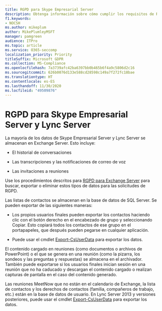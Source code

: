 ```yaml
---
title: RGPD para Skype Empresarial Server
description: Obtenga información sobre cómo cumplir los requisitos de RGPD en Skype Empresarial Server local y Lync Server.
f1.keywords:
- NOCSH
ms.author: mikeplum
author: MikePlumleyMSFT
manager: pamgreen
audience: ITPro
ms.topic: article
ms.service: O365-seccomp
localization_priority: Priority
titleSuffix: Microsoft GDPR
ms.collection: MS-Compliance
ms.openlocfilehash: 7a3739afc42ba6397bb0b465b6f4a9c5806d2c16
ms.sourcegitcommit: 626b0076d133e588cd28598c149a7f272fc18bae
ms.translationtype: HT
ms.contentlocale: es-ES
ms.lasthandoff: 11/30/2020
ms.locfileid: "49509876"
---
```

# <a name="gdpr-for-skype-for-business-server-and-lync-server"></a>RGPD para Skype Empresarial Server y Lync Server

La mayoría de los datos de Skype Empresarial Server y Lync Server se almacenan en Exchange Server. Esto incluye:

-   El historial de conversaciones

-   Las transcripciones y las notificaciones de correo de voz

-   Las invitaciones a reuniones

Use los procedimientos descritos para [RGPD para Exchange Server](gdpr-for-exchange-server.md) para buscar, exportar o eliminar estos tipos de datos para las solicitudes de RGPD.

Las listas de contactos se almacenan en la base de datos de SQL Server. Se pueden exportar de las siguientes maneras:

-   Los propios usuarios finales pueden exportar los contactos haciendo clic con el botón derecho en el encabezado de grupo y seleccionando Copiar. Esto copiará todos los contactos de ese grupo en el portapapeles, que después pueden pegarse en cualquier aplicación.

-   Puede usar el cmdlet [Export-CsUserData](https://docs.microsoft.com/powershell/module/skype/export-csuserdata) para exportar los datos.

El contenido cargado en reuniones (como documentos o archivos de PowerPoint) o el que se genera en una reunión (como la pizarra, los sondeos y las preguntas y respuestas) se almacena en el archivador. También puede exportarse si los usuarios finales inician sesión en una reunión que no ha caducado y descargan el contenido cargado o realizan capturas de pantalla en el caso del contenido generado.

Las reuniones MeetNow que no están en el calendario de Exchange, la lista de contactos y los derechos de contactos (familia, compañeros de trabajo, etc.) están en la base de datos de usuario. En Lync Server 2013 y versiones posteriores, puede usar el cmdlet [Export-CsUserData](https://docs.microsoft.com/powershell/module/skype/export-csuserdata) para exportar los datos.
